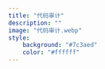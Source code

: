 ```yaml
---
title: "代码审计"
description: ""
image: "代码审计.webp"
style:
    background: "#7c3aed"
    color: "#ffffff"
---
```

